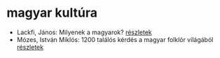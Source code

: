 # magyar kultúra

- Lackfi, János: Milyenek a magyarok? [részletek](../_details/Lackfi%2C%20J%C3%A1nos.md#id_1360)
- Mózes, István Miklós: 1200 találós kérdés a magyar folklór világából [részletek](../_details/M%C3%B3zes%2C%20Istv%C3%A1n%20Mikl%C3%B3s.md#id_897)